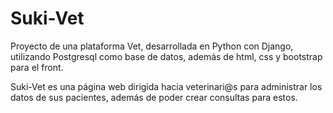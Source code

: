 # Suki-Vet
Proyecto de una plataforma Vet, desarrollada en Python con Django,
utilizando Postgresql como base de datos, además de html, css y bootstrap para el front.

Suki-Vet es una página web dirigida hacia veterinari@s para administrar
los datos de sus pacientes, además de poder crear consultas para estos.
